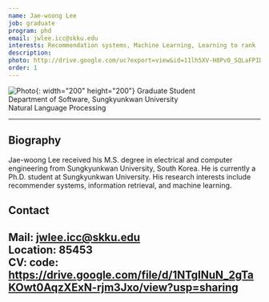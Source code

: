 ```yaml
---
name: Jae-woong Lee
job: graduate
program: phd
email: jwlee.icc@skku.edu
interests: Recommendation systems, Machine Learning, Learning to rank
description:
photo: http://drive.google.com/uc?export=view&id=11lh5XV-H8Pv0_SQLaFPIDPwfiajWI5Tt
order: 1
---
```


![Photo](http://drive.google.com/uc?export=view&id=11lh5XV-H8Pv0_SQLaFPIDPwfiajWI5Tt){: width="200" height="200"}
Graduate Student<br>Department of Software, Sungkyunkwan University<br>Natural Language Processing

<hr />

## Biography
Jae-woong Lee received his M.S. degree in electrical and computer engineering from Sungkyunkwan University, South Korea. He is currently a Ph.D. student at Sungkyunkwan University. His research interests include recommender systems, information retrieval, and machine learning. <!-- Write your own biography contents. -->

## Contact
**Mail**: jwlee.icc@skku.edu <!-- Write your own email address -->
<br />
**Location**: 85453 <!-- 85453 or your location address -->
<br />
**CV**: code: https://drive.google.com/file/d/1NTgINuN_2gTaKOwt0AqzXExN-rjm3Jxo/view?usp=sharing
---


<!-- If you have some personal websites, then write the url here. -->
<!-- If you don't have them, then remove a line '[Persoal Website](--Fill--)' -->
